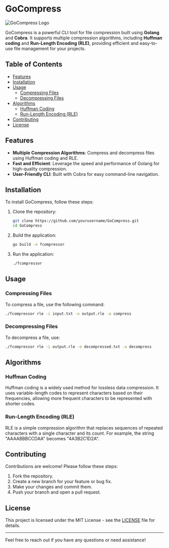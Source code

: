 
# GoCompress

![GoCompress Logo](https://via.placeholder.com/600x200.png?text=GoCompress) <!-- Replace with your logo -->

GoCompress is a powerful CLI tool for file compression built using **Golang** and **Cobra**. It supports multiple compression algorithms, including **Huffman coding** and **Run-Length Encoding (RLE)**, providing efficient and easy-to-use file management for your projects.

## Table of Contents
- [Features](#features)
- [Installation](#installation)
- [Usage](#usage)
  - [Compressing Files](#compressing-files)
  - [Decompressing Files](#decompressing-files)
- [Algorithms](#algorithms)
  - [Huffman Coding](#huffman-coding)
  - [Run-Length Encoding (RLE)](#run-length-encoding-rle)
- [Contributing](#contributing)
- [License](#license)

## Features
- **Multiple Compression Algorithms**: Compress and decompress files using Huffman coding and RLE.
- **Fast and Efficient**: Leverage the speed and performance of Golang for high-quality compression.
- **User-Friendly CLI**: Built with Cobra for easy command-line navigation.

## Installation

To install GoCompress, follow these steps:

1. Clone the repository:
   ```bash
   git clone https://github.com/yourusername/GoCompress.git
   cd GoCompress
   ```

2. Build the application:
   ```bash
   go build -o fcompressor
   ```

3. Run the application:
   ```bash
   ./fcompressor
   ```

## Usage

### Compressing Files
To compress a file, use the following command:
```bash
./fcompressor rle -i input.txt -o output.rle -a compress
```

### Decompressing Files
To decompress a file, use:
```bash
./fcompressor rle -i output.rle -o decompressed.txt -a decompress
```

## Algorithms

### Huffman Coding
Huffman coding is a widely used method for lossless data compression. It uses variable-length codes to represent characters based on their frequencies, allowing more frequent characters to be represented with shorter codes.

### Run-Length Encoding (RLE)
RLE is a simple compression algorithm that replaces sequences of repeated characters with a single character and its count. For example, the string "AAAABBBCCDAA" becomes "4A3B2C1D2A".

## Contributing
Contributions are welcome! Please follow these steps:
1. Fork the repository.
2. Create a new branch for your feature or bug fix.
3. Make your changes and commit them.
4. Push your branch and open a pull request.

## License
This project is licensed under the MIT License - see the [LICENSE](LICENSE) file for details.

---

Feel free to reach out if you have any questions or need assistance!
